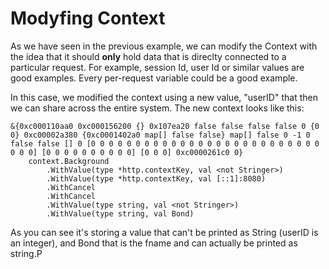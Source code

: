# Modyfing Context

As we have seen in the previous example, we can modify the Context with the idea that it should **only** hold data that is direclty connected to a particular request. For example, session Id, user Id or similar values are good examples. Every per-request variable could be a good example.

In this case, we modified the context using a new value, "userID" that then we can share across the entire system. The new context looks like this:

```
&{0xc000110aa0 0xc000156200 {} 0x107ea20 false false false false 0 {0 0} 0xc00002a380 {0xc0001402a0 map[] false false} map[] false 0 -1 0 false false [] 0 [0 0 0 0 0 0 0 0 0 0 0 0 0 0 0 0 0 0 0 0 0 0 0 0 0 0 0 0 0] [0 0 0 0 0 0 0 0 0 0] [0 0 0] 0xc0000261c0 0}
    context.Background
        .WithValue(type *http.contextKey, val <not Stringer>)
        .WithValue(type *http.contextKey, val [::1]:8080)
        .WithCancel
        .WithCancel
        .WithValue(type string, val <not Stringer>)
        .WithValue(type string, val Bond)
```


As you can see it's storing a value that can't be printed as String (userID is an integer), and Bond that is the fname and can actually be printed as string.P